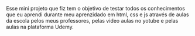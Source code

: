 Esse mini projeto que fiz tem o objetivo de testar todos os conhecimentos que eu aprendi durante meu aprenzidado em html, css e js através de  aulas da escola pelos meus professores, pelas video aulas no yotube e pelas aulas na plataforma Udemy. 